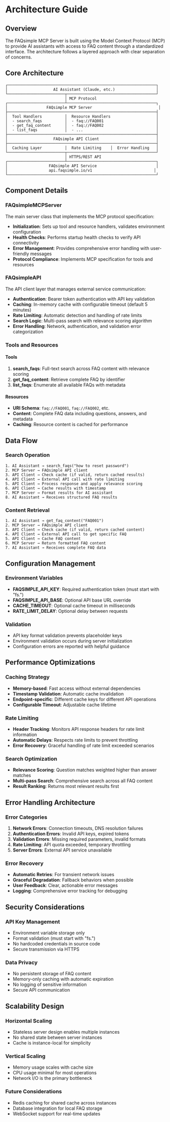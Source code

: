 # Architecture Guide

## Overview

The FAQsimple MCP Server is built using the Model Context Protocol (MCP) to provide AI assistants with access to FAQ content through a standardized interface. The architecture follows a layered approach with clear separation of concerns.

## Core Architecture

```
┌─────────────────────────────────────────────────────────────────┐
│                    AI Assistant (Claude, etc.)                  │
└─────────────────────────┬───────────────────────────────────────┘
                          │ MCP Protocol
┌─────────────────────────┴───────────────────────────────────────┐
│                 FAQsimple MCP Server                             │
├─────────────────────────────────────────────────────────────────┤
│  Tool Handlers          │  Resource Handlers                    │
│  - search_faqs          │  - faq://FAQ001                       │
│  - get_faq_content      │  - faq://FAQ002                       │
│  - list_faqs            │  - ...                                │
├─────────────────────────────────────────────────────────────────┤
│                    FAQsimple API Client                         │
├─────────────────────────────────────────────────────────────────┤
│  Caching Layer          │  Rate Limiting    │  Error Handling   │
└─────────────────────────┬───────────────────────────────────────┘
                          │ HTTPS/REST API
┌─────────────────────────┴───────────────────────────────────────┐
│                  FAQsimple API Service                          │
│                  api.faqsimple.io/v1                           │
└─────────────────────────────────────────────────────────────────┘
```

## Component Details

### FAQsimpleMCPServer

The main server class that implements the MCP protocol specification:

- **Initialization**: Sets up tool and resource handlers, validates environment configuration
- **Health Checks**: Performs startup health checks to verify API connectivity
- **Error Management**: Provides comprehensive error handling with user-friendly messages
- **Protocol Compliance**: Implements MCP specification for tools and resources

### FAQsimpleAPI

The API client layer that manages external service communication:

- **Authentication**: Bearer token authentication with API key validation
- **Caching**: In-memory cache with configurable timeout (default 5 minutes)
- **Rate Limiting**: Automatic detection and handling of rate limits
- **Search Logic**: Multi-pass search with relevance scoring algorithm
- **Error Handling**: Network, authentication, and validation error categorization

### Tools and Resources

#### Tools
1. **search_faqs**: Full-text search across FAQ content with relevance scoring
2. **get_faq_content**: Retrieve complete FAQ by identifier
3. **list_faqs**: Enumerate all available FAQs with metadata

#### Resources
- **URI Schema**: `faq://FAQ001`, `faq://FAQ002`, etc.
- **Content**: Complete FAQ data including questions, answers, and metadata
- **Caching**: Resource content is cached for performance

## Data Flow

### Search Operation
```
1. AI Assistant → search_faqs("how to reset password")
2. MCP Server → FAQsimple API client
3. API Client → Check cache (if valid, return cached results)
4. API Client → External API call with rate limiting
5. API Client → Process response and apply relevance scoring
6. API Client → Cache results with timestamp
7. MCP Server → Format results for AI assistant
8. AI Assistant → Receives structured FAQ results
```

### Content Retrieval
```
1. AI Assistant → get_faq_content("FAQ001")
2. MCP Server → FAQsimple API client
3. API Client → Check cache (if valid, return cached content)
4. API Client → External API call to get specific FAQ
5. API Client → Cache FAQ content
6. MCP Server → Return formatted FAQ content
7. AI Assistant → Receives complete FAQ data
```

## Configuration Management

### Environment Variables
- **FAQSIMPLE_API_KEY**: Required authentication token (must start with "fs.")
- **FAQSIMPLE_API_BASE**: Optional API base URL override
- **CACHE_TIMEOUT**: Optional cache timeout in milliseconds
- **RATE_LIMIT_DELAY**: Optional delay between requests

### Validation
- API key format validation prevents placeholder keys
- Environment validation occurs during server initialization
- Configuration errors are reported with helpful guidance

## Performance Optimizations

### Caching Strategy
- **Memory-based**: Fast access without external dependencies
- **Timestamp Validation**: Automatic cache invalidation
- **Endpoint-specific**: Different cache keys for different API operations
- **Configurable Timeout**: Adjustable cache lifetime

### Rate Limiting
- **Header Tracking**: Monitors API response headers for rate limit information
- **Automatic Delays**: Respects rate limits to prevent throttling
- **Error Recovery**: Graceful handling of rate limit exceeded scenarios

### Search Optimization
- **Relevance Scoring**: Question matches weighted higher than answer matches
- **Multi-pass Search**: Comprehensive search across all FAQ content
- **Result Ranking**: Returns most relevant results first

## Error Handling Architecture

### Error Categories
1. **Network Errors**: Connection timeouts, DNS resolution failures
2. **Authentication Errors**: Invalid API keys, expired tokens
3. **Validation Errors**: Missing required parameters, invalid formats
4. **Rate Limiting**: API quota exceeded, temporary throttling
5. **Server Errors**: External API service unavailable

### Error Recovery
- **Automatic Retries**: For transient network issues
- **Graceful Degradation**: Fallback behaviors when possible
- **User Feedback**: Clear, actionable error messages
- **Logging**: Comprehensive error tracking for debugging

## Security Considerations

### API Key Management
- Environment variable storage only
- Format validation (must start with "fs.")
- No hardcoded credentials in source code
- Secure transmission via HTTPS

### Data Privacy
- No persistent storage of FAQ content
- Memory-only caching with automatic expiration
- No logging of sensitive information
- Secure API communication

## Scalability Design

### Horizontal Scaling
- Stateless server design enables multiple instances
- No shared state between server instances
- Cache is instance-local for simplicity

### Vertical Scaling
- Memory usage scales with cache size
- CPU usage minimal for most operations
- Network I/O is the primary bottleneck

### Future Considerations
- Redis caching for shared cache across instances
- Database integration for local FAQ storage
- WebSocket support for real-time updates